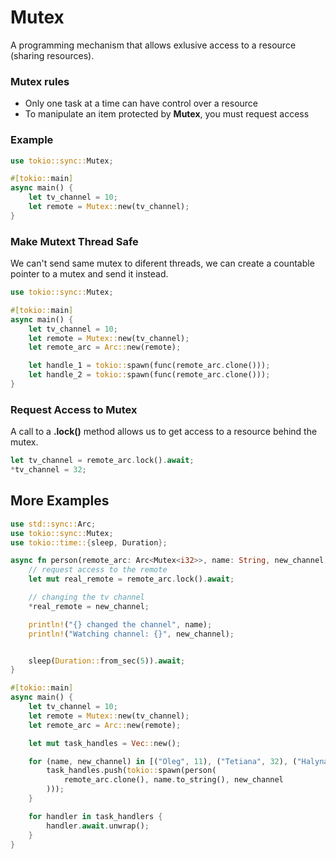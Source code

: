# Mutex
A programming mechanism that allows exlusive access to a resource (sharing resources).

### Mutex rules

* Only one task at a time can have control over a resource
* To manipulate an item protected by **Mutex**, you must request access

### Example

```rust
use tokio::sync::Mutex;

#[tokio::main]
async main() {
    let tv_channel = 10;
    let remote = Mutex::new(tv_channel);
}
```

### Make Mutext Thread Safe
We can't send same mutex to diferent threads, we can create a countable pointer to a mutex and send it instead.
```rust
use tokio::sync::Mutex;

#[tokio::main]
async main() {
    let tv_channel = 10;
    let remote = Mutex::new(tv_channel);
    let remote_arc = Arc::new(remote);

    let handle_1 = tokio::spawn(func(remote_arc.clone()));
    let handle_2 = tokio::spawn(func(remote_arc.clone()));
}
```
### Request Access to Mutex
A call to a **.lock()** method allows us to get access to a resource behind the mutex.
```rust
let tv_channel = remote_arc.lock().await;
*tv_channel = 32;
```

## More Examples

```rust
use std::sync::Arc;
use tokio::sync::Mutex;
use tokio::time::{sleep, Duration};

async fn person(remote_arc: Arc<Mutex<i32>>, name: String, new_channel: i32) {
    // request access to the remote
    let mut real_remote = remote_arc.lock().await;

    // changing the tv channel
    *real_remote = new_channel;

    println!("{} changed the channel", name);
    println!("Watching channel: {}", new_channel);


    sleep(Duration::from_sec(5)).await;
}

#[tokio::main]
async main() {
    let tv_channel = 10;
    let remote = Mutex::new(tv_channel);
    let remote_arc = Arc::new(remote);

    let mut task_handles = Vec::new();

    for (name, new_channel) in [("Oleg", 11), ("Tetiana", 32), ("Halyna", 43)] {
        task_handles.push(tokio::spawn(person(
            remote_arc.clone(), name.to_string(), new_channel
        )));
    }

    for handler in task_handlers {
        handler.await.unwrap();
    }
}
```
